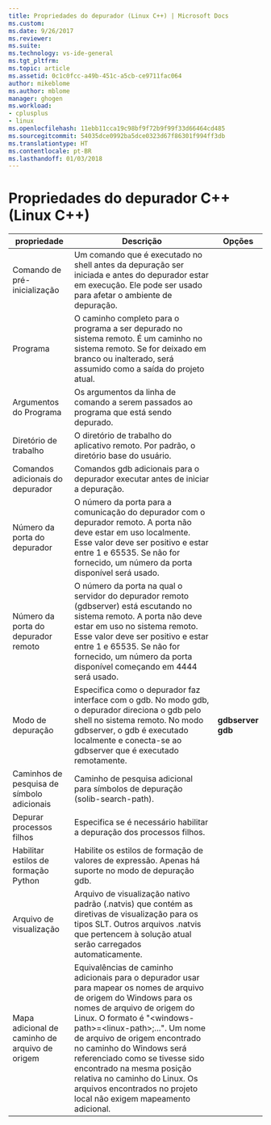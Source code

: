 ```yaml
---
title: Propriedades do depurador (Linux C++) | Microsoft Docs
ms.custom: 
ms.date: 9/26/2017
ms.reviewer: 
ms.suite: 
ms.technology: vs-ide-general
ms.tgt_pltfrm: 
ms.topic: article
ms.assetid: 0c1c0fcc-a49b-451c-a5cb-ce9711fac064
author: mikeblome
ms.author: mblome
manager: ghogen
ms.workload:
- cplusplus
- linux
ms.openlocfilehash: 11ebb11cca19c98bf9f72b9f99f33d66464cd485
ms.sourcegitcommit: 54035dce0992ba5dce0323d67f86301f994ff3db
ms.translationtype: HT
ms.contentlocale: pt-BR
ms.lasthandoff: 01/03/2018
---
```

# <a name="c-debugging-properties-linux-c"></a>Propriedades do depurador C++ (Linux C++)

propriedade | Descrição | Opções
--- | ---| ---
Comando de pré-inicialização | Um comando que é executado no shell antes da depuração ser iniciada e antes do depurador estar em execução. Ele pode ser usado para afetar o ambiente de depuração.
Programa | O caminho completo para o programa a ser depurado no sistema remoto. É um caminho no sistema remoto. Se for deixado em branco ou inalterado, será assumido como a saída do projeto atual.
Argumentos do Programa | Os argumentos da linha de comando a serem passados ao programa que está sendo depurado.
Diretório de trabalho | O diretório de trabalho do aplicativo remoto. Por padrão, o diretório base do usuário.
Comandos adicionais do depurador | Comandos gdb adicionais para o depurador executar antes de iniciar a depuração.
Número da porta do depurador | O número da porta para a comunicação do depurador com o depurador remoto. A porta não deve estar em uso localmente. Esse valor deve ser positivo e estar entre 1 e 65535. Se não for fornecido, um número da porta disponível será usado.
Número da porta do depurador remoto | O número da porta na qual o servidor do depurador remoto (gdbserver) está escutando no sistema remoto. A porta não deve estar em uso no sistema remoto. Esse valor deve ser positivo e estar entre 1 e 65535. Se não for fornecido, um número da porta disponível começando em 4444 será usado.
Modo de depuração | Especifica como o depurador faz interface com o gdb. No modo gdb, o depurador direciona o gdb pelo shell no sistema remoto. No modo gdbserver, o gdb é executado localmente e conecta-se ao gdbserver que é executado remotamente. | **gdbserver**<br>**gdb**<br>
Caminhos de pesquisa de símbolo adicionais | Caminho de pesquisa adicional para símbolos de depuração (solib-search-path).
Depurar processos filhos | Especifica se é necessário habilitar a depuração dos processos filhos.
Habilitar estilos de formação Python | Habilite os estilos de formação de valores de expressão. Apenas há suporte no modo de depuração gdb.
Arquivo de visualização | Arquivo de visualização nativo padrão (.natvis) que contém as diretivas de visualização para os tipos SLT. Outros arquivos .natvis que pertencem à solução atual serão carregados automaticamente.
Mapa adicional de caminho de arquivo de origem | Equivalências de caminho adicionais para o depurador usar para mapear os nomes de arquivo de origem do Windows para os nomes de arquivo de origem do Linux. O formato é "\<windows-path>=\<linux-path>;...". Um nome de arquivo de origem encontrado no caminho do Windows será referenciado como se tivesse sido encontrado na mesma posição relativa no caminho do Linux. Os arquivos encontrados no projeto local não exigem mapeamento adicional.

